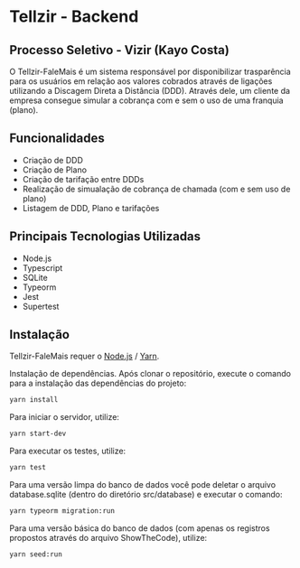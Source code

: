 # Tellzir - Backend
## Processo Seletivo - Vizir (Kayo Costa)

O Tellzir-FaleMais é um sistema responsável por disponibilizar trasparência para os usuários em relação aos valores cobrados através de ligações utilizando a Discagem Direta a Distância (DDD). Através dele, um cliente da empresa consegue simular a cobrança com e sem o uso de uma franquia (plano).

## Funcionalidades

- Criação de DDD
- Criação de Plano
- Criação de tarifação entre DDDs
- Realização de simualação de cobrança de chamada (com e sem uso de plano)
- Listagem de DDD, Plano e tarifações

## Principais Tecnologias Utilizadas
- Node.js
- Typescript
- SQLite
- Typeorm
- Jest
- Supertest

## Instalação

Tellzir-FaleMais requer o [Node.js](https://nodejs.org/) / [Yarn](https://www.npmjs.com/package/yarn).

Instalação de dependências.
Após clonar o repositório, execute o comando para a instalação das dependências do projeto: 
```sh
yarn install
```

Para iniciar o servidor, utilize: 
```sh
yarn start-dev
```

Para executar os testes, utilize: 
```sh
yarn test
```

Para uma versão limpa do banco de dados você pode deletar o arquivo database.sqlite (dentro do diretório src/database) e executar o comando: 
```sh
yarn typeorm migration:run
```

Para uma versão básica do banco de dados (com apenas os registros propostos através do arquivo ShowTheCode), utilize: 
```sh
yarn seed:run
```
